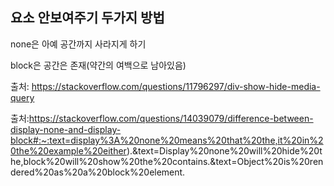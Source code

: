 ## 요소 안보여주기 두가지 방법



none은 아예 공간까지 사라지게 하기

block은 공간은 존재(약간의 여백으로 남아있음)



출처: https://stackoverflow.com/questions/11796297/div-show-hide-media-query

출처:https://stackoverflow.com/questions/14039079/difference-between-display-none-and-display-block#:~:text=display%3A%20none%20means%20that%20the,it%20in%20the%20example%20either).&text=Display%20none%20will%20hide%20the,block%20will%20show%20the%20contains.&text=Object%20is%20rendered%20as%20a%20block%20element.